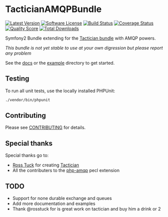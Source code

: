 # TacticianAMQPBundle
[![Latest Version](https://img.shields.io/github/release/boekkooi/tactician-amqp-bundle.svg?style=flat-square)](https://github.com/boekkooi/tactician-amqp-bundle/releases)
[![Software License](https://img.shields.io/badge/license-MIT-brightgreen.svg?style=flat-square)](LICENSE.md)
[![Build Status](https://img.shields.io/travis/boekkooi/tactician-amqp-bundle/master.svg?style=flat-square)](https://travis-ci.org/boekkooi/tactician-amqp-bundle)
[![Coverage Status](https://img.shields.io/scrutinizer/coverage/g/boekkooi/tactician-amqp-bundle.svg?style=flat-square)](https://scrutinizer-ci.com/g/boekkooi/tactician-amqp-bundle/code-structure)
[![Quality Score](https://img.shields.io/scrutinizer/g/boekkooi/tactician-amqp-bundle.svg?style=flat-square)](https://scrutinizer-ci.com/g/boekkooi/tactician-amqp-bundle)
[![Total Downloads](https://img.shields.io/packagist/dt/boekkooi/amqp-bundle.svg?style=flat-square)](https://packagist.org/packages/boekkooi/amqp-bundle)

Symfony2 Bundle extending for the [Tactician bundle](https://github.com/thephpleague/tactician-bundle) with AMQP powers.

*This bundle is not yet stable to use at your own digression but please report any problem*

See the [docs](docs/install.md) or the [example](example/README.md) directory to get started.

## Testing
To run all unit tests, use the locally installed PHPUnit:

```BASH
./vendor/bin/phpunit
```

## Contributing

Please see [CONTRIBUTING](CONTRIBUTING.md) for details.

## Special thanks
Special thanks go to:
- [Ross Tuck](http://rosstuck.com/) for creating [Tactician](https://github.com/thephpleague/tactician)
- All the contributers to the  [php-amqp](https://github.com/pdezwart/php-amqp) pecl extension

## TODO
- Support for none durable exchange and queues
- Add more documentation and examples
- Thank @rosstuck for is great work on tactician and buy him a drink or 2
